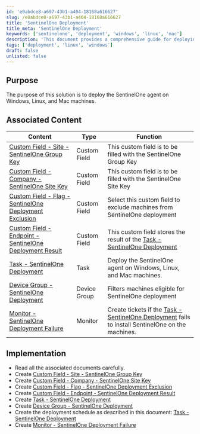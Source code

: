 ```yaml
---
id: 'e0abdce8-a697-43b1-a404-18168a616627'
slug: /e0abdce8-a697-43b1-a404-18168a616627
title: 'SentinelOne Deployment'
title_meta: 'SentinelOne Deployment'
keywords: ['sentinelone', 'deployment', 'windows', 'linux', 'mac']
description: 'This document provides a comprehensive guide for deploying the SentinelOne agent on Windows, Linux, and Mac machines, including associated custom fields, tasks, and monitoring setups.'
tags: ['deployment', 'linux', 'windows']
draft: false
unlisted: false
---
```


## Purpose

The purpose of this solution is to deploy the SentinelOne agent on Windows, Linux, and Mac machines.

## Associated Content

| Content                                                                                          | Type         | Function                                                                                                    |
|--------------------------------------------------------------------------------------------------|--------------|-------------------------------------------------------------------------------------------------------------|
| [Custom Field - Site - SentinelOne Group Key](/docs/ecb78b4e-fa63-4bd0-b59a-e0e0412b6cd5)   | Custom Field | This custom field is to be filled with the SentinelOne Group Key                                              |
| [Custom Field - Company - SentinelOne Site Key](/docs/0c2128f8-2f99-47e7-a0ff-82b854ff2701)    | Custom Field | This custom field is to be filled with the SentinelOne Site Key                                               |
| [Custom Field - Flag - SentinelOne Deployment Exclusion](/docs/a2967009-ef20-4ce5-823e-8b80349325a0) | Custom Field | Select this custom field to exclude machines from SentinelOne deployment                                   |
| [Custom Field - Endpoint - SentinelOne Deployment Result](/docs/7af6b9e0-bf2f-4705-874e-c58c5fa9171d) | Custom Field | This custom field stores the result of the [Task - SentinelOne Deployment](/docs/25651d1f-99d6-4906-8666-220994a4862e) |
| [Task - SentinelOne Deployment](/docs/25651d1f-99d6-4906-8666-220994a4862e)                 | Task         | Deploy the SentinelOne agent on Windows, Linux, and Mac machines.                                             |
| [Device Group - SentinelOne Deployment](/docs/e7b258e9-436c-499c-8532-3ba7b3d8e6e3)         | Device Group | Filters machines eligible for SentinelOne deployment                                                        |
| [Monitor - SentinelOne Deployment Failure](/docs/9e16691c-a81f-4a59-865c-ac38530ae29f)      | Monitor      | Create tickets if the [Task - SentinelOne Deployment](/docs/25651d1f-99d6-4906-8666-220994a4862e) fails to install SentinelOne on the machines. |

## Implementation

- Read all the associated documents carefully.
- Create [Custom Field - Site - SentinelOne Group Key](/docs/ecb78b4e-fa63-4bd0-b59a-e0e0412b6cd5)
- Create [Custom Field - Company - SentinelOne Site Key](/docs/0c2128f8-2f99-47e7-a0ff-82b854ff2701)
- Create [Custom Field - Flag - SentinelOne Deployment Exclusion](/docs/a2967009-ef20-4ce5-823e-8b80349325a0)
- Create [Custom Field - Endpoint - SentinelOne Deployment Result](/docs/7af6b9e0-bf2f-4705-874e-c58c5fa9171d)
- Create [Task - SentinelOne Deployment](/docs/25651d1f-99d6-4906-8666-220994a4862e)
- Create [Device Group - SentinelOne Deployment](/docs/e7b258e9-436c-499c-8532-3ba7b3d8e6e3)
- Create the deployment schedule as described in this document: [Task - SentinelOne Deployment](/docs/25651d1f-99d6-4906-8666-220994a4862e)
- Create [Monitor - SentinelOne Deployment Failure](/docs/9e16691c-a81f-4a59-865c-ac38530ae29f)